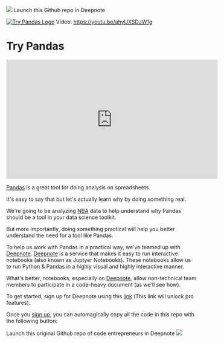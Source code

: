 
[<img src="https://deepnote.com/buttons/launch-in-deepnote.svg">](https://deepnote.com/launch?url=https://github.com/cmg777/Try-Pandas) Launch this Github repo in Deepnote

[![Try Pandas Logo](https://static.codingforentrepreneurs.com/media/projects/try-pandas/images/share/Try_Pandas_Share.png)](https://www.codingforentrepreneurs.com/projects/try-pandas)
Video: https://youtu.be/ahyUXSDJW1g

# Try Pandas

<iframe width="560" height="315" src="https://www.youtube.com/embed/ahyUXSDJW1g" title="YouTube video player" frameborder="0" allow="accelerometer; autoplay; clipboard-write; encrypted-media; gyroscope; picture-in-picture" allowfullscreen></iframe>

[Pandas](https://pandas.pydata.org/) is a great tool for doing analysis on spreadsheets.

It's easy to say that but let's actually learn why by doing something real.

We're going to be analyzing [NBA](https://www.nba.com/stats/) data to help understand why Pandas should be a tool in your data science toolkit.

But more importantly, doing something practical will help you better understand the need for a tool like Pandas.

To help us work with Pandas in a practical way, we've teamed up with [Deepnote](https://deepnote.com/referral?token=cfe). [Deepnote](https://deepnote.com/referral?token=cfe) is a service that makes it easy to run interactive notebooks (also known as Juptyer Notebooks). These notebooks allow us to run Python & Pandas in a highly visual and highly interactive manner.

What's better, notebooks, especially on [Deepnote](https://deepnote.com/referral?token=cfe), allow non-technical team members to participate in a code-heavy document (as we'll see how).

To get started, sign up for Deepnote using this [link](https://deepnote.com/referral?token=cfe) (This link will unlock pro features).

Once you [sign up](https://deepnote.com/referral?token=cfe), you can automagically copy all the code in this repo with the following button:

Launch this original Github repo of code entrepreneurs in Deepnote
[<img src="https://deepnote.com/buttons/launch-in-deepnote.svg">](https://deepnote.com/launch?url=https://github.com/codingforentrepreneurs/Try-Pandas)
